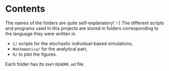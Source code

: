 # Contents

The names of the folders are quite self-explanatory! :-) The different scripts and programs used in this projects are stored in folders corresponding to the language they were written in. 

- `C/` scripts for the stochastic individual-based simulations,
- `Mathematica/` for the analytical part,
- `R/` to plot the figures.

Each folder has its own `README.md` file. 
